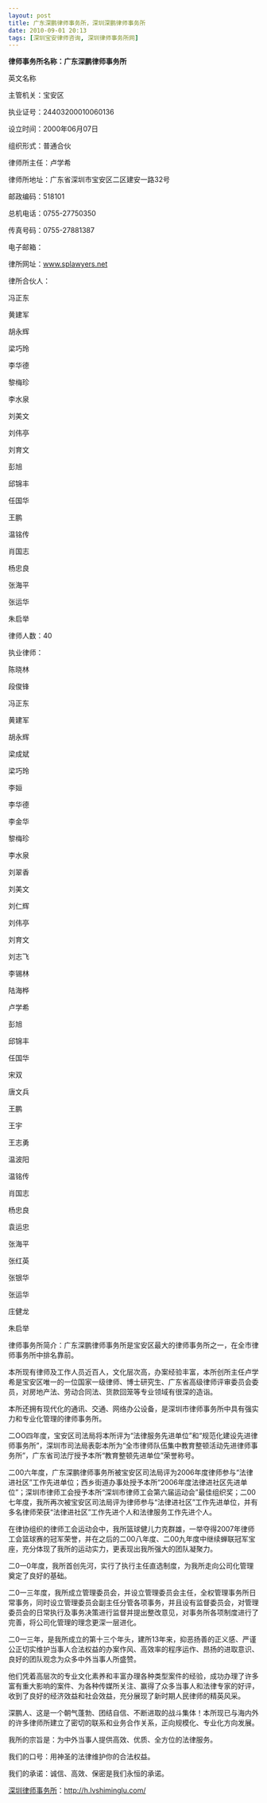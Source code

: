 ```yaml
---
layout: post
title: 广东深鹏律师事务所，深圳深鹏律师事务所
date: 2010-09-01 20:13
tags: [深圳宝安律师咨询, 深圳律师事务所网]
---
```

<strong>律师事务所名称：广东深鹏律师事务所</strong>

英文名称

主管机关：宝安区

执业证号：24403200010060136

设立时间：2000年06月07日

组织形式：普通合伙

律师所主任：卢学希

律师所地址：广东省深圳市宝安区二区建安一路32号

邮政编码：518101

总机电话：0755-27750350

传真号码：0755-27881387

电子邮箱：

律所网址：www.splawyers.net

律所合伙人：

冯正东

黄建军

胡永辉

梁巧玲

李华德

黎梅珍

李水泉

刘美文

刘伟亭

刘育文

彭旭

邱锦丰

任国华

王鹏

温铭传

肖国志

杨忠良

张海平

张运华

朱启举

律师人数：40

执业律师：

陈晓林

段俊锋

冯正东

黄建军

胡永辉

梁成斌

梁巧玲

李姮

李华德

李金华

黎梅珍

李水泉

刘翠香

刘美文

刘仁辉

刘伟亭

刘育文

刘志飞

李锡林

陆海桦

卢学希

彭旭

邱锦丰

任国华

宋双

唐文兵

王鹏

王宇

王志勇

温波阳

温铭传

肖国志

杨忠良

袁运忠

张海平

张红英

张银华

张运华

庄健龙

朱启举

律师事务所简介：广东深鹏律师事务所是宝安区最大的律师事务所之一，在全市律师事务所中排名靠前。

本所现有律师及工作人员近百人，文化层次高，办案经验丰富，本所创所主任卢学希是宝安区唯一的一位国家一级律师、博士研究生、广东省高级律师评审委员会委员，对房地产法、劳动合同法、货款回笼等专业领域有很深的造诣。

本所还拥有现代化的通讯、交通、网络办公设备，是深圳市律师事务所中具有强实力和专业化管理的律师事务所。

二OO四年度，宝安区司法局将本所评为“法律服务先进单位”和“规范化建设先进律师事务所”，深圳市司法局表彰本所为“全市律师队伍集中教育整顿活动先进律师事务所”，广东省司法厅授予本所“教育整顿先进单位”荣誉称号。

二00六年度，广东深鹏律师事务所被宝安区司法局评为2006年度律师参与“法律进社区”工作先进单位；西乡街道办事处授予本所“2006年度法律进社区先进单位”；深圳市律师工会授予本所“深圳市律师工会第六届运动会”最佳组织奖；二00七年度，我所再次被宝安区司法局评为律师参与“法律进社区”工作先进单位，并有多名律师荣获“法律进社区”工作先进个人和法律服务工作先进个人。

在律协组织的律师工会运动会中，我所篮球健儿力克群雄，一举夺得2007年律师工会篮球赛的冠军荣誉，并在之后的二00八年度、二00九年度中继续蝉联冠军宝座，充分体现了我所的运动实力，更表现出我所强大的团队凝聚力。

二0一0年度，我所首创先河，实行了执行主任直选制度，为我所走向公司化管理奠定了良好的基础。

二0一三年度，我所成立管理委员会，并设立管理委员会主任，全权管理事务所日常事务，同时设立管理委员会副主任分管各项事务，并且设有监督委员会，对管理委员会的日常执行及事务决策进行监督并提出整改意见，对事务所各项制度进行了完善，将公司化管理的理念更深一层进化。

二0一三年，是我所成立的第十三个年头，建所13年来，抑恶扬善的正义感、严谨公正切实维护当事人合法权益的办案作风、高效率的程序运作、昂扬的进取意识、良好的团队观念为众多中外当事人所盛赞。

他们凭着高层次的专业文化素养和丰富办理各种类型案件的经验，成功办理了许多富有重大影响的案件、为各种传媒所关注、赢得了众多当事人和法律专家的好评，收到了良好的经济效益和社会效益，充分展现了新时期人民律师的精英风采。

深鹏人、这是一个朝气蓬勃、团结自信、不断进取的战斗集体！本所现已与海内外的许多律师所建立了密切的联系和业务合作关系，正向规模化、专业化方向发展。

我所的宗旨是：为中外当事人提供高效、优质、全方位的法律服务。

我们的口号：用神圣的法律维护你的合法权益。

我们的承诺：诚信、高效、保密是我们永恒的承诺。



<a href="http://h.lvshiminglu.com/">深圳律师事务所</a>：<a href="http://h.lvshiminglu.com/">http://h.lvshiminglu.com/</a>

